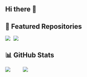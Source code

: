 ## Hi there 👋

<!--
**A-T-O-M-I-X/A-T-O-M-I-X** is a ✨ _special_ ✨ repository because its `README.md` (this file) appears on your GitHub profile.

Here are some ideas to get you started:

- 🔭 I’m currently working on ...
- 🌱 I’m currently learning ...
- 👯 I’m looking to collaborate on ...
- 🤔 I’m looking for help with ...
- 💬 Ask me about ...
- 📫 How to reach me: ...
- 😄 Pronouns: ...
- ⚡ Fun fact: ...
-->
## 🚀 Featured Repositories

<p dir="auto">
  <a href="https://github.com/A-T-O-M-I-X/Sapphire-Player">
    <img align="left" src="https://github-readme-stats.vercel.app/api/pin/?username=A-T-O-M-I-X&repo=Sapphire-Player&bg_color=0c1014&theme=dark&width=20" style="max-width: 100%; margin-right: 10px;">
  </a>
  <a href="https://github.com/A-T-O-M-I-X/Opal">
    <img align="left" src="https://github-readme-stats.vercel.app/api/pin/?username=A-T-O-M-I-X&repo=Opal&bg_color=0c1014&theme=dark&width=20" style="max-width: 100%;">
  </a>
</p>

<br clear="left" />

## 📊 GitHub Stats

<p dir="auto">
  <a href="https://github.com/Frost-Lord/">
    <img align="left" src="http://23.27.6.132:9000/top-langs/?username=A-T-O-M-I-X&langs_count=8&hide=css,scss,html,php,ejs&title_color=ffffff&text_color=c9cacc&icon_color=2bbc8a&bg_color=0c1014&layout=compact&width=300" style="max-width: 100%; margin-right: 40px;">
  </a>
  
  <a href="https://github.com/Frost-Lord/">
    <img align="left" src="http://23.27.6.132:9000/?username=A-T-O-M-I-X&count_private=true&show_icons=true&hide_title=true&include_all_commits=true&theme=dark&bg_color=0c1014&width=300" style="max-width: 100%;">
  </a>
</p>

<br clear="left" />

